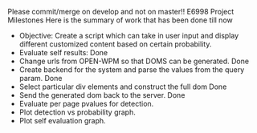 Please commit/merge on develop and not on master!!
E6998 Project Milestones
Here is the summary of work that has been done till now
* Objective: Create a script which can take in user input and display different
customized content based on certain probability.
* Evaluate self results: Done 
* Change urls from OPEN-WPM so that DOMS can be generated. Done
* Create backend for the system and parse the values from the query param. Done
* Select particular div elements and construct the full dom Done
* Send the generated dom back to the server. Done
* Evaluate per page pvalues for detection.
* Plot detection vs probability graph.
* Plot self evaluation graph.


